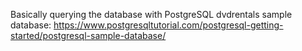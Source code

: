 Basically querying the database with PostgreSQL
dvdrentals sample database: https://www.postgresqltutorial.com/postgresql-getting-started/postgresql-sample-database/
